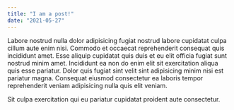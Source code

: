 ```yaml
---
title: "I am a post!"
date: "2021-05-27"
---
```


Labore nostrud nulla dolor adipisicing fugiat nostrud labore cupidatat culpa cillum aute enim nisi. Commodo et occaecat reprehenderit consequat quis incididunt amet. Esse aliquip cupidatat quis duis et eu elit officia fugiat sunt nostrud minim amet. Incididunt ea non do enim elit sit exercitation aliqua quis esse pariatur. Dolor quis fugiat sint velit sint adipisicing minim nisi est pariatur magna. Consequat eiusmod consectetur ea laboris tempor reprehenderit veniam adipisicing nulla quis elit veniam.

Sit culpa exercitation qui eu pariatur cupidatat proident aute consectetur.
